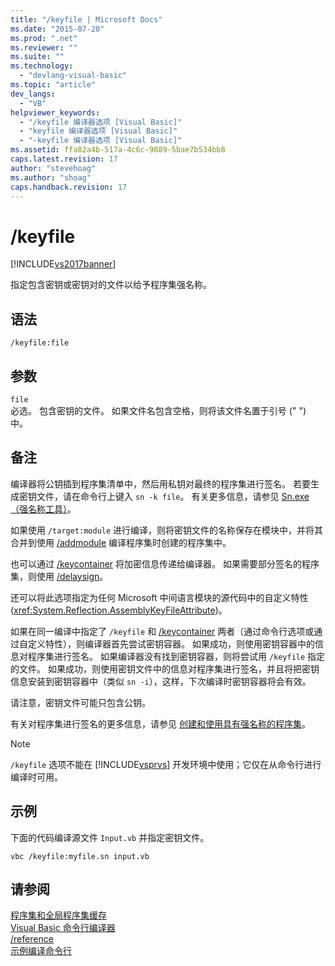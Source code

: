 ```yaml
---
title: "/keyfile | Microsoft Docs"
ms.date: "2015-07-20"
ms.prod: ".net"
ms.reviewer: ""
ms.suite: ""
ms.technology: 
  - "devlang-visual-basic"
ms.topic: "article"
dev_langs: 
  - "VB"
helpviewer_keywords: 
  - "/keyfile 编译器选项 [Visual Basic]"
  - "keyfile 编译器选项 [Visual Basic]"
  - "-keyfile 编译器选项 [Visual Basic]"
ms.assetid: ffa82a4b-517a-4c6c-9889-5bae7b534bb8
caps.latest.revision: 17
author: "stevehoag"
ms.author: "shoag"
caps.handback.revision: 17
---
```

# /keyfile
[!INCLUDE[vs2017banner](../../../visual-basic/includes/vs2017banner.md)]

指定包含密钥或密钥对的文件以给予程序集强名称。  
  
## 语法  
  
```  
/keyfile:file  
```  
  
## 参数  
 `file`  
 必选。  包含密钥的文件。  如果文件名包含空格，则将该文件名置于引号 \(" "\) 中。  
  
## 备注  
 编译器将公钥插到程序集清单中，然后用私钥对最终的程序集进行签名。  若要生成密钥文件，请在命令行上键入 `sn -k file`。  有关更多信息，请参见 [Sn.exe（强名称工具）](../Topic/Sn.exe%20\(Strong%20Name%20Tool\).md)。  
  
 如果使用 `/target:module` 进行编译，则将密钥文件的名称保存在模块中，并将其合并到使用 [\/addmodule](../../../visual-basic/reference/command-line-compiler/addmodule.md) 编译程序集时创建的程序集中。  
  
 也可以通过 [\/keycontainer](../../../visual-basic/reference/command-line-compiler/keycontainer.md) 将加密信息传递给编译器。  如果需要部分签名的程序集，则使用 [\/delaysign](../../../visual-basic/reference/command-line-compiler/delaysign.md)。  
  
 还可以将此选项指定为任何 Microsoft 中间语言模块的源代码中的自定义特性 \(<xref:System.Reflection.AssemblyKeyFileAttribute>\)。  
  
 如果在同一编译中指定了 `/keyfile` 和 [\/keycontainer](../../../visual-basic/reference/command-line-compiler/keycontainer.md) 两者（通过命令行选项或通过自定义特性），则编译器首先尝试密钥容器。  如果成功，则使用密钥容器中的信息对程序集进行签名。  如果编译器没有找到密钥容器，则将尝试用 `/keyfile` 指定的文件。  如果成功，则使用密钥文件中的信息对程序集进行签名，并且将把密钥信息安装到密钥容器中（类似 `sn -i`），这样，下次编译时密钥容器将会有效。  
  
 请注意，密钥文件可能只包含公钥。  
  
 有关对程序集进行签名的更多信息，请参见 [创建和使用具有强名称的程序集](../Topic/Creating%20and%20Using%20Strong-Named%20Assemblies.md)。  
  
> [!NOTE]
>  `/keyfile` 选项不能在 [!INCLUDE[vsprvs](../../../csharp/includes/vsprvs-md.md)] 开发环境中使用；它仅在从命令行进行编译时可用。  
  
## 示例  
 下面的代码编译源文件 `Input.vb` 并指定密钥文件。  
  
```  
vbc /keyfile:myfile.sn input.vb  
```  
  
## 请参阅  
 [程序集和全局程序集缓存](../Topic/Assemblies%20and%20the%20Global%20Assembly%20Cache%20\(C%23%20and%20Visual%20Basic\).md)   
 [Visual Basic 命令行编译器](../../../visual-basic/reference/command-line-compiler/index.md)   
 [\/reference](../../../visual-basic/reference/command-line-compiler/reference.md)   
 [示例编译命令行](../../../visual-basic/reference/command-line-compiler/sample-compilation-command-lines.md)